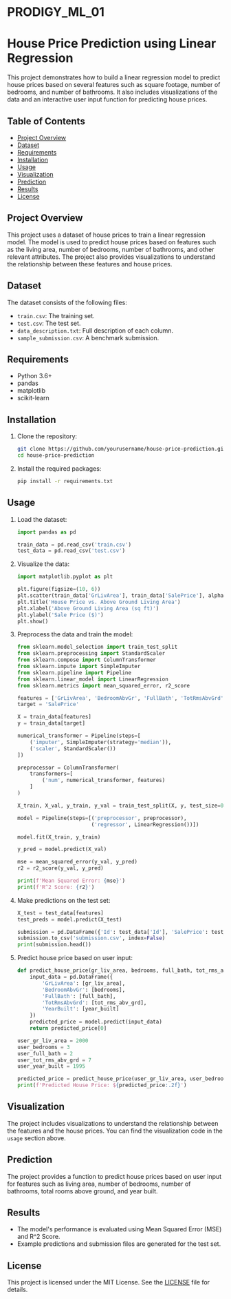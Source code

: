 # PRODIGY_ML_01

# House Price Prediction using Linear Regression

This project demonstrates how to build a linear regression model to predict house prices based on several features such as square footage, number of bedrooms, and number of bathrooms. It also includes visualizations of the data and an interactive user input function for predicting house prices.

## Table of Contents
- [Project Overview](#project-overview)
- [Dataset](#dataset)
- [Requirements](#requirements)
- [Installation](#installation)
- [Usage](#usage)
- [Visualization](#visualization)
- [Prediction](#prediction)
- [Results](#results)
- [License](#license)

## Project Overview
This project uses a dataset of house prices to train a linear regression model. The model is used to predict house prices based on features such as the living area, number of bedrooms, number of bathrooms, and other relevant attributes. The project also provides visualizations to understand the relationship between these features and house prices.

## Dataset
The dataset consists of the following files:
- `train.csv`: The training set.
- `test.csv`: The test set.
- `data_description.txt`: Full description of each column.
- `sample_submission.csv`: A benchmark submission.

## Requirements
- Python 3.6+
- pandas
- matplotlib
- scikit-learn

## Installation
1. Clone the repository:
    ```sh
    git clone https://github.com/yourusername/house-price-prediction.git
    cd house-price-prediction
    ```

2. Install the required packages:
    ```sh
    pip install -r requirements.txt
    ```

## Usage
1. Load the dataset:
    ```python
    import pandas as pd

    train_data = pd.read_csv('train.csv')
    test_data = pd.read_csv('test.csv')
    ```

2. Visualize the data:
    ```python
    import matplotlib.pyplot as plt

    plt.figure(figsize=(10, 6))
    plt.scatter(train_data['GrLivArea'], train_data['SalePrice'], alpha=0.5)
    plt.title('House Price vs. Above Ground Living Area')
    plt.xlabel('Above Ground Living Area (sq ft)')
    plt.ylabel('Sale Price ($)')
    plt.show()
    ```

3. Preprocess the data and train the model:
    ```python
    from sklearn.model_selection import train_test_split
    from sklearn.preprocessing import StandardScaler
    from sklearn.compose import ColumnTransformer
    from sklearn.impute import SimpleImputer
    from sklearn.pipeline import Pipeline
    from sklearn.linear_model import LinearRegression
    from sklearn.metrics import mean_squared_error, r2_score

    features = ['GrLivArea', 'BedroomAbvGr', 'FullBath', 'TotRmsAbvGrd', 'YearBuilt']
    target = 'SalePrice'

    X = train_data[features]
    y = train_data[target]

    numerical_transformer = Pipeline(steps=[
        ('imputer', SimpleImputer(strategy='median')),
        ('scaler', StandardScaler())
    ])

    preprocessor = ColumnTransformer(
        transformers=[
            ('num', numerical_transformer, features)
        ]
    )

    X_train, X_val, y_train, y_val = train_test_split(X, y, test_size=0.2, random_state=42)

    model = Pipeline(steps=[('preprocessor', preprocessor),
                            ('regressor', LinearRegression())])

    model.fit(X_train, y_train)

    y_pred = model.predict(X_val)

    mse = mean_squared_error(y_val, y_pred)
    r2 = r2_score(y_val, y_pred)

    print(f'Mean Squared Error: {mse}')
    print(f'R^2 Score: {r2}')
    ```

4. Make predictions on the test set:
    ```python
    X_test = test_data[features]
    test_preds = model.predict(X_test)

    submission = pd.DataFrame({'Id': test_data['Id'], 'SalePrice': test_preds})
    submission.to_csv('submission.csv', index=False)
    print(submission.head())
    ```

5. Predict house price based on user input:
    ```python
    def predict_house_price(gr_liv_area, bedrooms, full_bath, tot_rms_abv_grd, year_built):
        input_data = pd.DataFrame({
            'GrLivArea': [gr_liv_area],
            'BedroomAbvGr': [bedrooms],
            'FullBath': [full_bath],
            'TotRmsAbvGrd': [tot_rms_abv_grd],
            'YearBuilt': [year_built]
        })
        predicted_price = model.predict(input_data)
        return predicted_price[0]

    user_gr_liv_area = 2000
    user_bedrooms = 3
    user_full_bath = 2
    user_tot_rms_abv_grd = 7
    user_year_built = 1995

    predicted_price = predict_house_price(user_gr_liv_area, user_bedrooms, user_full_bath, user_tot_rms_abv_grd, user_year_built)
    print(f'Predicted House Price: ${predicted_price:.2f}')
    ```

## Visualization
The project includes visualizations to understand the relationship between the features and the house prices. You can find the visualization code in the `usage` section above.

## Prediction
The project provides a function to predict house prices based on user input for features such as living area, number of bedrooms, number of bathrooms, total rooms above ground, and year built.

## Results
- The model's performance is evaluated using Mean Squared Error (MSE) and R^2 Score.
- Example predictions and submission files are generated for the test set.

## License
This project is licensed under the MIT License. See the [LICENSE](LICENSE) file for details.
